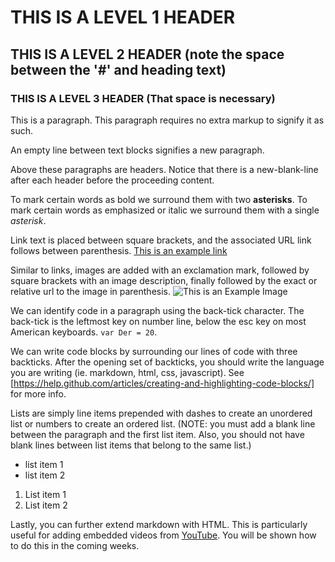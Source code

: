 # THIS IS A LEVEL 1 HEADER

## THIS IS A LEVEL 2 HEADER (note the space between the '#' and heading text)

### THIS IS A LEVEL 3 HEADER (That space is necessary)


This is a paragraph. This paragraph requires no extra markup to signify it as such.

An empty line between text blocks signifies a new paragraph.

Above these paragraphs are headers. Notice that there is a new-blank-line after each header before the proceeding content.

To mark certain words as bold we surround them with two **asterisks**. To mark certain words as emphasized or italic we surround them with a single *asterisk*.

Link text is placed between square brackets, and the associated URL link follows between parenthesis. [This is an example link](https://michaelmusick.com)

Similar to links, images are added with an exclamation mark, followed by square brackets with an image description, finally followed by the exact or relative url to the image in parenthesis. ![This is an Example Image](../imgs/markdown_example_in_atom.jpg)

We can identify code in a paragraph using the back-tick character. The back-tick is the leftmost key on number line, below the esc key on most American keyboards. `var Der = 20`.

We can write code blocks by surrounding our lines of code with three backticks. After the opening set of backticks, you should write the language you are writing (ie. markdown, html, css, javascript). See [https://help.github.com/articles/creating-and-highlighting-code-blocks/] for more info.

Lists are simply line items prepended with dashes to create an unordered list or numbers to create an ordered list. (NOTE: you must add a blank line between the paragraph and the first list item. Also, you should not have blank lines between list items that belong to the same list.)

- list item 1
- list item 2


1. List item 1
2. List item 2


Lastly, you can further extend markdown with HTML. This is particularly useful for adding embedded videos from [YouTube](youtube.com). You will be shown how to do this in the coming weeks.
